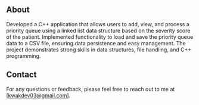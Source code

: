 ## About
Developed a C++ application that allows users to add, view, and process a priority queue using a linked list data structure based on the severity score of the patient. Implemented functionality to load and save the priority queue data to a CSV file, ensuring data persistence and easy management. The project demonstrates strong skills in data structures, file handling, and C++ programming.



## Contact

For any questions or feedback, please feel free to reach out to me at [kwakdev03@gmail.com].
